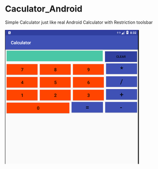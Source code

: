 # Caculator_Android
Simple Calculator just like real Android Calculator with Restriction toolsbar<br/><br/>
![](Capture.PNG)
